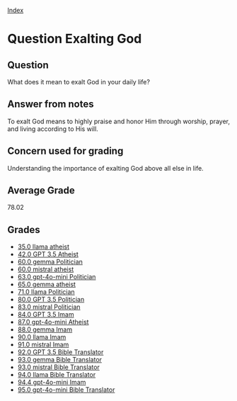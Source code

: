 
[Index](../../index.md)
# Question Exalting God
## Question
What does it mean to exalt God in your daily life?

## Answer from notes
To exalt God means to highly praise and honor Him through worship, prayer, and living according to His will.

## Concern used for grading
Understanding the importance of exalting God above all else in life.

## Average Grade
78.02

## Grades
 * [35.0 llama atheist](../answers/llama_atheist/Exalting_God.md)
 * [42.0 GPT 3.5 Atheist](../answers/GPT_3.5_Atheist/Exalting_God.md)
 * [60.0 gemma Politician](../answers/gemma_Politician/Exalting_God.md)
 * [60.0 mistral atheist](../answers/mistral_atheist/Exalting_God.md)
 * [63.0 gpt-4o-mini Politician](../answers/gpt-4o-mini_Politician/Exalting_God.md)
 * [65.0 gemma atheist](../answers/gemma_atheist/Exalting_God.md)
 * [71.0 llama Politician](../answers/llama_Politician/Exalting_God.md)
 * [80.0 GPT 3.5 Politician](../answers/GPT_3.5_Politician/Exalting_God.md)
 * [83.0 mistral Politician](../answers/mistral_Politician/Exalting_God.md)
 * [84.0 GPT 3.5 Imam](../answers/GPT_3.5_Imam/Exalting_God.md)
 * [87.0 gpt-4o-mini Atheist](../answers/gpt-4o-mini_Atheist/Exalting_God.md)
 * [88.0 gemma Imam](../answers/gemma_Imam/Exalting_God.md)
 * [90.0 llama Imam](../answers/llama_Imam/Exalting_God.md)
 * [91.0 mistral Imam](../answers/mistral_Imam/Exalting_God.md)
 * [92.0 GPT 3.5 Bible Translator](../answers/GPT_3.5_Bible_Translator/Exalting_God.md)
 * [93.0 gemma Bible Translator](../answers/gemma_Bible_Translator/Exalting_God.md)
 * [93.0 mistral Bible Translator](../answers/mistral_Bible_Translator/Exalting_God.md)
 * [94.0 llama Bible Translator](../answers/llama_Bible_Translator/Exalting_God.md)
 * [94.4 gpt-4o-mini Imam](../answers/gpt-4o-mini_Imam/Exalting_God.md)
 * [95.0 gpt-4o-mini Bible Translator](../answers/gpt-4o-mini_Bible_Translator/Exalting_God.md)
